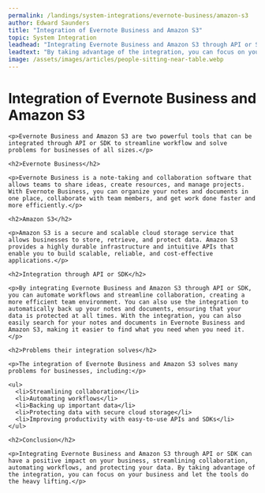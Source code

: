 ```yaml
---
permalink: /landings/system-integrations/evernote-business/amazon-s3
author: Edward Saunders
title: "Integration of Evernote Business and Amazon S3"
topic: System Integration
leadhead: "Integrating Evernote Business and Amazon S3 through API or SDK can have a positive impact on your business, streamlining collaboration, automating workflows, and protecting your data"
leadtext: "By taking advantage of the integration, you can focus on your business and let the tools do the heavy lifting."
image: /assets/images/articles/people-sitting-near-table.webp
---
```

<div class="arttext">    <h1>Integration of Evernote Business and Amazon S3</h1>

    <p>Evernote Business and Amazon S3 are two powerful tools that can be integrated through API or SDK to streamline workflow and solve problems for businesses of all sizes.</p>

    <h2>Evernote Business</h2>

    <p>Evernote Business is a note-taking and collaboration software that allows teams to share ideas, create resources, and manage projects. With Evernote Business, you can organize your notes and documents in one place, collaborate with team members, and get work done faster and more efficiently.</p>

    <h2>Amazon S3</h2>

    <p>Amazon S3 is a secure and scalable cloud storage service that allows businesses to store, retrieve, and protect data. Amazon S3 provides a highly durable infrastructure and intuitive APIs that enable you to build scalable, reliable, and cost-effective applications.</p>

    <h2>Integration through API or SDK</h2>

    <p>By integrating Evernote Business and Amazon S3 through API or SDK, you can automate workflows and streamline collaboration, creating a more efficient team environment. You can also use the integration to automatically back up your notes and documents, ensuring that your data is protected at all times. With the integration, you can also easily search for your notes and documents in Evernote Business and Amazon S3, making it easier to find what you need when you need it.</p>

    <h2>Problems their integration solves</h2>

    <p>The integration of Evernote Business and Amazon S3 solves many problems for businesses, including:</p>

    <ul>
      <li>Streamlining collaboration</li>
      <li>Automating workflows</li>
      <li>Backing up important data</li>
      <li>Protecting data with secure cloud storage</li>
      <li>Improving productivity with easy-to-use APIs and SDKs</li>
    </ul>

    <h2>Conclusion</h2>

    <p>Integrating Evernote Business and Amazon S3 through API or SDK can have a positive impact on your business, streamlining collaboration, automating workflows, and protecting your data. By taking advantage of the integration, you can focus on your business and let the tools do the heavy lifting.</p>
</div>